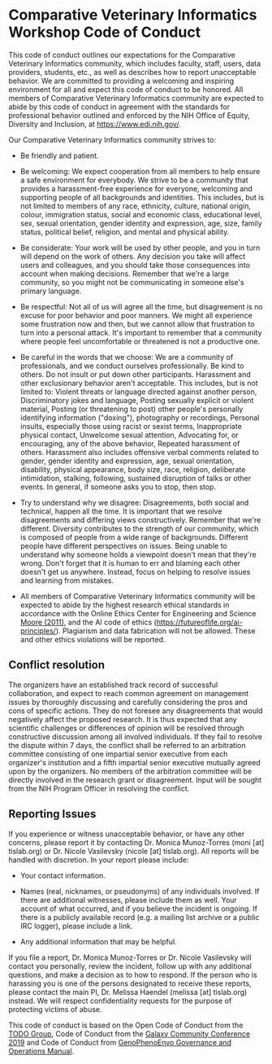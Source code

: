 # Comparative Veterinary Informatics Workshop Code of Conduct

This code of conduct outlines our expectations for the Comparative Veterinary Informatics community, which includes faculty, staff, users, data providers, students, etc., as well as describes how to report unacceptable behavior. We are committed to providing a welcoming and inspiring environment for all and expect this code of conduct to be honored. All members of Comparative Veterinary Informatics community are expected to abide by this code of conduct in agreement with the standards for professional behavior outlined and enforced by the NIH Office of Equity, Diversity and Inclusion, at <https://www.edi.nih.gov/>.

Our Comparative Veterinary Informatics community strives to: 

-   Be friendly and patient.

-   Be welcoming: We expect cooperation from all members to help ensure a safe environment for everybody. We strive to be a community that provides a harassment-free experience for everyone, welcoming and supporting people of all backgrounds and identities. This includes, but is not limited to members of any race, ethnicity, culture, national origin, colour, immigration status, social and economic class, educational level, sex, sexual orientation, gender identity and expression, age, size, family status, political belief, religion, and mental and physical ability.

-   Be considerate: Your work will be used by other people, and you in turn will depend on the work of others. Any decision you take will affect users and colleagues, and you should take those consequences into account when making decisions. Remember that we're a large community, so you might not be communicating in someone else's primary language.

-   Be respectful: Not all of us will agree all the time, but disagreement is no excuse for poor behavior and poor manners. We might all experience some frustration now and then, but we cannot allow that frustration to turn into a personal attack. It's important to remember that a community where people feel uncomfortable or threatened is not a productive one.

-   Be careful in the words that we choose: We are a community of professionals, and we conduct ourselves professionally. Be kind to others. Do not insult or put down other participants. Harassment and other exclusionary behavior aren't acceptable. This includes, but is not limited to: Violent threats or language directed against another person, Discriminatory jokes and language, Posting sexually explicit or violent material, Posting (or threatening to post) other people's personally identifying information ("doxing"), photography or recordings, Personal insults, especially those using racist or sexist terms, Inappropriate physical contact, Unwelcome sexual attention, Advocating for, or encouraging, any of the above behavior, Repeated harassment of others. Harassment also includes offensive verbal comments related to gender, gender identity and expression, age, sexual orientation, disability, physical appearance, body size, race, religion, deliberate intimidation, stalking, following, sustained disruption of talks or other events. In general, if someone asks you to stop, then stop.

-   Try to understand why we disagree: Disagreements, both social and technical, happen all the time. It is important that we resolve disagreements and differing views constructively. Remember that we're different. Diversity contributes to the strength of our community, which is composed of people from a wide range of backgrounds. Different people have different perspectives on issues. Being unable to understand why someone holds a viewpoint doesn't mean that they're wrong. Don't forget that it is human to err and blaming each other doesn't get us anywhere. Instead, focus on helping to resolve issues and learning from mistakes.

-   All members of Comparative Veterinary Informatics community will be expected to abide by the highest research ethical standards in accordance with the Online Ethics Center for Engineering and Science [Moore (2011)](https://www.nsf.gov/bfa/dias/policy/rcr/resources/ethics_oct11.pdf), and the AI code of ethics (<https://futureoflife.org/ai-principles/>). Plagiarism and data fabrication will not be allowed. These and other ethics violations will be reported.

Conflict resolution
-------------------

The organizers have an established track record of successful collaboration, and expect to reach common agreement on management issues by thoroughly discussing and carefully considering the pros and cons of specific actions. They do not foresee any disagreements that would negatively affect the proposed research. It is thus expected that any scientific challenges or differences of opinion will be resolved through constructive discussion among all involved individuals. If they fail to resolve the dispute within 7 days, the conflict shall be referred to an arbitration committee consisting of one impartial senior executive from each organizer's institution and a fifth impartial senior executive mutually agreed upon by the organizers. No members of the arbitration committee will be directly involved in the research grant or disagreement. Input will be sought from the NIH Program Officer in resolving the conflict.

Reporting Issues
----------------

If you experience or witness unacceptable behavior, or have any other concerns, please report it by contacting Dr. Monica Munoz-Torres (moni [at] tislab.org) or Dr. Nicole Vasilevsky (nicole [at] tislab.org). All reports will be handled with discretion. In your report please include:

-   Your contact information.

-   Names (real, nicknames, or pseudonyms) of any individuals involved. If there are additional witnesses, please include them as well. Your account of what occurred, and if you believe the incident is ongoing. If there is a publicly available record (e.g. a mailing list archive or a public IRC logger), please include a link.

-   Any additional information that may be helpful.

If you file a report, Dr. Monica Munoz-Torres or Dr. Nicole Vasilevsky will contact you personally, review the incident, follow up with any additional questions, and make a decision as to how to respond. If the person who is harassing you is one of the persons designated to receive these reports, please contact the main PI, Dr. Melissa Haendel (melissa [at] tislab.org) instead. We will respect confidentiality requests for the purpose of protecting victims of abuse.

This code of conduct is based on the Open Code of Conduct from the [TODO Group](https://todogroup.org/), Code of Conduct from the [Galaxy Community Conference 2019](https://galaxyproject.org/events/gcc2019/conduct/) and Code of Conduct from [GenoPhenoEnvo Governance and Operations Manual](https://zenodo.org/record/3839120).
